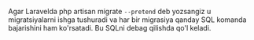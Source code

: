 Agar Laravelda php artisan migrate `--pretend` deb yozsangiz u migratsiyalarni ishga tushuradi va har bir migrasiya qanday SQL komanda bajarishini ham ko'rsatadi. Bu SQLni debag qilishda qo'l keladi.